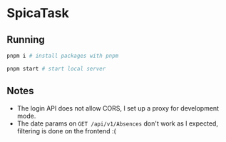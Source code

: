 # SpicaTask

## Running

```bash
pnpm i # install packages with pnpm 

pnpm start # start local server
```

## Notes

- The login API does not allow CORS, I set up a proxy for development mode.
- The date params on `GET /api/v1/Absences` don't work as I expected, filtering is done on the frontend :(
